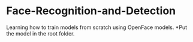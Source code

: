 # Face-Recognition-and-Detection
Learning how to train models from scratch using OpenFace models.
*Put the model in the root folder.
